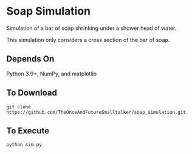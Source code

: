 # Soap Simulation

Simulation of a bar of soap shrinking under a shower head of water.

This simulation only considers a cross section of the bar of soap.

## Depends On 

Python 3.9+, NumPy, and matplotlib

## To Download

`git clone https://github.com/TheOnceAndFutureSmalltalker/soap_simulation.git`

## To Execute

`python sim.py`
